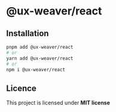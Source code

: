 # @ux-weaver/react

## Installation

```bash
pnpm add @ux-weaver/react
# or
yarn add @ux-weaver/react
# or
npm i @ux-weaver/react
```

## Licence

This project is licensed under **MIT license**
